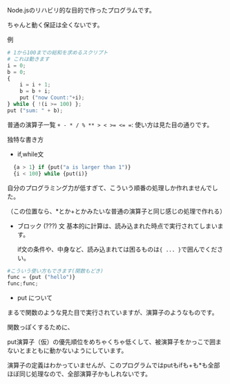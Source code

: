 Node.jsのリハビリ的な目的で作ったプログラムです。

ちゃんと動く保証は全くないです。

例
```py
# 1から100までの総和を求めるスクリプト
# これは動きます
i = 0;
b = 0;
{   
    i = i + 1;
    b = b + i;
    put ("now Count:"+i);
} while { !(i >= 100) };
put ("sum: " + b);
```

普通の演算子一覧
```+ - * / % ** > < >= <= =```: 使い方は見た目の通りです。

独特な書き方

- if,while文
```py
  {a > 1} if {put("a is larger than 1")}
  {i < 100} while {put(i)}
```
自分のプログラミング力が低すぎて、こういう順番の処理しか作れませんでした。

（この位置なら、*とか+とかみたいな普通の演算子と同じ感じの処理で作れる）

- ブロック (???) 文
  基本的に計算は、読み込まれた時点で実行されてしまいます。
  
  if文の条件や、中身など、読み込まれては困るものは`{ ... }`で囲んでください。
```py
#こういう使い方もできます(関数もどき)
func = {put ("hello")}
func;func;
```

- put について

まるで関数のような見た目で実行されていますが、演算子のようなものです。

関数っぽくするために、

put演算子（仮）の優先順位をめちゃくちゃ低くして、被演算子をかっこで囲まないとまともに動かないようにしています。

演算子の定義はわかっていませんが、このプログラムではputもifも+も*も全部ほぼ同じ処理なので、全部演算子かもしれないです。

